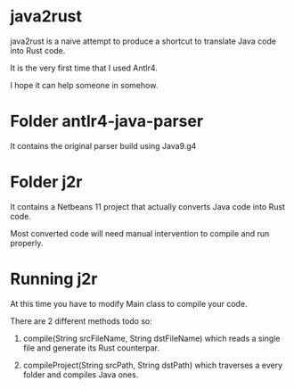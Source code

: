 # java2rust
java2rust is a naive attempt to produce a shortcut to translate Java code into Rust code.

It is the very first time that I used Antlr4.

I hope it can help someone in somehow.

# Folder antlr4-java-parser
It contains the original parser build using Java9.g4

# Folder j2r

It contains a Netbeans 11 project that actually converts Java code into Rust code.

Most converted code will need manual intervention to compile and run properly.

# Running j2r

At this time you have to modify Main class to compile your code.

There are 2 different methods todo so:

1. compile(String srcFileName, String dstFileName) which reads a single file and generate its Rust counterpar.

2. compileProject(String srcPath, String dstPath) which traverses a every folder and compiles Java ones.

